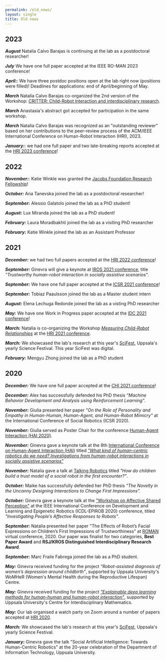 ```yaml
---
permalink: /old_news/
layout: single
title: Old news
---
```


## 2023

***August*** Natalia Calvo Barajas is continuing at the lab as a postdoctoral researcher!

***July*** We have one full paper accepted at the IEEE RO-MAN 2023 conference!

***April:***: We have three postdoc positions open at the lab right now (positions were filled)! Deadlines for applications: end of April/beginning of May.

***March*** Natalia Calvo Barajas co-organized the 2nd version of the Workshop: [CRITTER: Child-Robot Interaction and interdisciplinary research](https://child-robot-interaction.github.io).

***March*** Anastasia's abstract got accepted for participation in the same workshop.

***March*** Natalia Calvo Barajas was recognized as an "outstanding reviewer" based on her contributions to the peer-review process of the ACM/IEEE International Conference on Human-Robot Interaction (HRI), 2023.

***January:***: we had one full paper and two late-breaking reports accepted at the [HRI 2023 conference](https://humanrobotinteraction.org/2023/)!




## 2022

***November:***: Katie Winkle was granted the [Jacobs Foundation Research Fellowship](https://jacobsfoundation.org/activity/jacobs-foundation-research-fellowship-program/)!

***October:*** Ana Tanevska joined the lab as a postdoctoral researcher!

***September:*** Alessio Galatolo joined the lab as a PhD student!

***August:*** Lux Miranda joined the lab as a PhD student!

***February:*** Laura Moradbakhti joined the lab as a visiting PhD researcher 

***February:*** Katie Winkle joined the lab as an Assistant Professor



## 2021

***December:*** we had two full papers accepted at the [HRI 2022 conference](https://humanrobotinteraction.org/2022/)! 

***September:*** Ginevra will give a keynote at [IROS 2021 conference](https://iros2021.gcon.me/page/plenaries-and-keynotes), title *"Trustworthy human-robot interaction in socially assistive scenarios"*.

***September:*** We have one full paper accepted at the [ICSR 2021 conference](https://www.colips.org/conferences/icsr2021/wp/)! 

***September:*** Tobiaz Paaulsson joined the lab as a Master student intern

***August:*** Elena Lechuga Redonde joined the lab as a visting PhD researcher

***May:*** We have one Work in Progress paper accepted at the [IDC 2021 conference](https://idc.acm.org/2021/)! 

***March:*** Natalia is co-organizing the Workshop [*Measuring Child-Robot Relationships*](https://child-robot-interaction.github.io) at the [HRI 2021 conference](https://humanrobotinteraction.org/2021/).

***March:*** We showcased the lab's research at this year's [SciFest](https://www.scifest.uu.se), Uppsala's yearly Science Festival. This year SciFest was digital. 

***February:*** Mengyu Zhong joined the lab as a PhD student



## 2020

***December:*** We have one full paper accepted at the [CHI 2021 conference](https://chi2021.acm.org)! 
 
***December:*** Alex has successfully defended his PhD thesis *“Machine Behavior Development and Analysis using Reinforcement Learning”.*

***November:*** Giulia presented her paper *"On the Role of Personality and Empathy in Human-Human, Human-Agent, and Human-Robot Mimicry"* at the International Conference of Social Robotics (ICSR 2020).

***November:*** Giulia served as Poster Chair for the conference [Human-Agent Interaction (HAI 2020)](http://hai-conference.net/hai2020/keynote-speakers/).

***November:*** Ginevra gave a keynote talk at the 8th [International Conference on Human-Agent Interaction (HAI)](http://hai-conference.net/hai2020/keynote-speakers/) titled [*"What kind of human-centric robotics do we need? Investigations from human-robot interactions in socially assistive scenarios"*](https://dl.acm.org/doi/abs/10.1145/3406499.3422313)

***November:*** Natalia gave a talk at [Talking Robotics](https://talking-robotics.github.io/session_details/natalia.html) titled *"How do children build a trust model of a social robot in the first encounter?"*. 

***October:*** Maike has successfully defended her PhD thesis *“The Novelty in the Uncanny Designing Interactions to Change First Impressions”.*

***October:*** Ginevra gave a keynote talk at the ["Workshop on Affective Shared Perception"](https://www.whisperproject.eu/wasp2020) at the IEEE International Conference on Development and Learning and Epigenetic Robotics (ICDL-EPIROB 2020) conference, titled *"Investigating People’s Affective Responses to Robots"*.

***September:*** Natalia presented her paper "The Effects of Robot’s Facial Expressions on Children’s First Impressions of Trustworthiness" at [ROMAN](http://ro-man2020.unina.it/index.php) virtual conference, 2020. Our paper was finalist for two categories, **Best Paper Award** and **RSJ/KROS Distinguished Interdisciplinary Research Award**. 

***September:*** Marc Fraile Fabrega joined the lab as a PhD student.

***May:*** Ginevra received funding for the project *"Robot-assisted diagnosis of women’s depression around childbirth"*, supported by Uppsala University's WoMHeR (Women's Mental Health during the Reproductive Lifespan) Centre.

***May:*** Ginevra received funding for the project [*"Explainable deep learning methods for human-human and human-robot interaction"*](https://www.math.uu.se/research/cim/), supported by Uppsala University's Centre for Interdisciplinary Mathematics.

***May:*** Our lab organised a watch party on Zoom around a number of papers accepted at [HRI 2020](http://humanrobotinteraction.org/2020/).

***March:*** We showcased the lab's research at this year's [SciFest](https://www.scifest.uu.se), Uppsala's yearly Science Festival.

***January:*** Ginevra gave the talk "Social Artificial Intelligence: Towards Human-Centric Robotics" at the 20-year celebration of the Department of Information Technology, Uppsala University.


